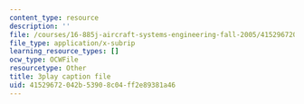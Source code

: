 ```yaml
---
content_type: resource
description: ''
file: /courses/16-885j-aircraft-systems-engineering-fall-2005/41529672042b53908c04ff2e89381a46_YxhoHe3BZ-g.vtt
file_type: application/x-subrip
learning_resource_types: []
ocw_type: OCWFile
resourcetype: Other
title: 3play caption file
uid: 41529672-042b-5390-8c04-ff2e89381a46
---
```

